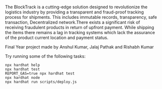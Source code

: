 The BlockTrack is a cutting-edge solution designed to revolutionize the logistics industry by providing a transparent and fraud-proof tracking process for shipments. This includes immutable records, transparency, safe transaction, Decentralized network.There exists a significant risk of receiving fraudulent products in return of upfront payment. While shipping the items there remains a lag in tracking systems which lack the assurance of the product current location and payment status.

Final Year project made by 
Anshul Kumar, Jalaj Pathak and Rishabh Kumar



Try running some of the following tasks:

```shell
npx hardhat help
npx hardhat test
REPORT_GAS=true npx hardhat test
npx hardhat node
npx hardhat run scripts/deploy.js
```
